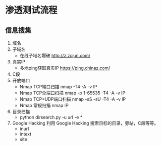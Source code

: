 # 渗透测试流程

## 信息搜集

1. 域名
2. 子域名
   - 在线子域名爆破  http://z.zcjun.com/
3. 真实IP
   - 多地ping获取真实IP  https://ping.chinaz.com/
4. C段
5. 开放端口
   - Nmap TCP端口扫描  nmap -T4 -A -v IP
   - Nmap TCP全端口扫描  nmap -p 1-65535 -T4 -A -v  IP
   - Nmap TCP+UDP端口扫描  nmap -sS -sU -T4 -A -v IP
   - Nmap 常规扫描  nmap IP
6. 目录扫描
   - python dirsearch.py -u url -e *
7. Google Hacking
   利用 Google Hacking 搜索目标的目录，旁站，C段等等。
   - inurl
   - intext
   - site